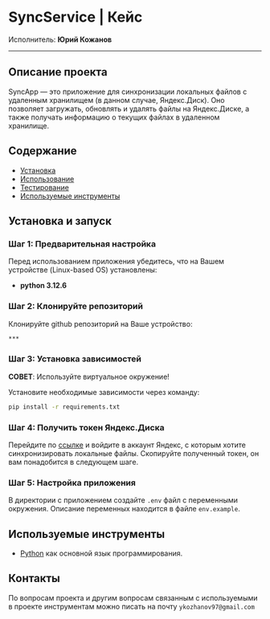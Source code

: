 # SyncService | Кейс
Исполнитель: **Юрий Кожанов**

-------------------------------------------------------------------------------------

## Описание проекта
SyncApp — это приложение для синхронизации локальных файлов с удаленным хранилищем (в данном случае, Яндекс.Диск). 
Оно позволяет загружать, обновлять и удалять файлы на Яндекс.Диске, а также получать информацию о текущих файлах 
в удаленном хранилище.

## Содержание
- [Установка](#Установка-и-запуск)
- [Использование](#Использование)
- [Тестирование](#Тестирование)
- [Используемые инструменты](#используемые-инструменты)

## Установка и запуск
### Шаг 1: Предварительная настройка
Перед использованием приложения убедитесь, что на Вашем устройстве (Linux-based OS) установлены:
- **python 3.12.6**

### Шаг 2: Клонируйте репозиторий
Клонируйте github репозиторий на Ваше устройство:
```bash
***
```

### Шаг 3: Установка зависимостей
**СОВЕТ**: Используйте виртуальное окружение!

Установите необходимые зависимости через команду: 
```bash
pip install -r requirements.txt
```

### Шаг 4: Получить токен Яндекс.Диска
Перейдите по [ссылке](https://oauth.yandex.ru/authorize?response_type=token&client_id=4d757d11250342e5b800aa9c7a41cf63) 
и войдите в аккаунт Яндекс, с которым хотите синхронизировать локальные файлы.
Скопируйте полученный токен, он вам понадобится в следующем шаге.

### Шаг 5: Настройка приложения
В директории с приложением создайте `.env` файл с переменными окружения. 
Описание переменных находится в файле `env.example`.

## Используемые инструменты
- [Python](https://www.python.org/) как основной язык программирования.

## Контакты
По вопросам проекта и другим вопросам связанным с используемыми в проекте инструментам 
можно писать на почту `ykozhanov97@gmail.com`
